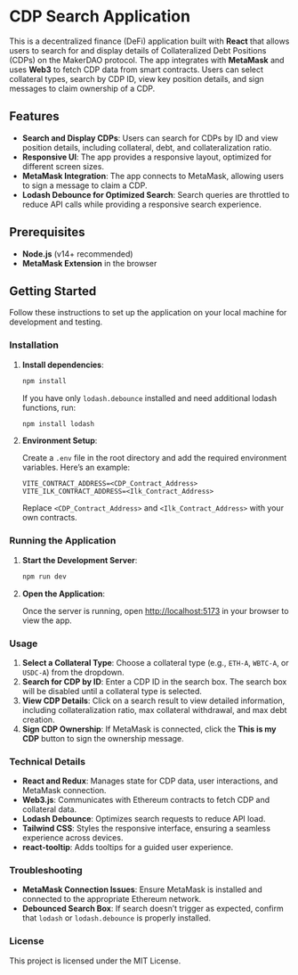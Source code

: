 # CDP Search Application

This is a decentralized finance (DeFi) application built with **React** that allows users to search for and display details of Collateralized Debt Positions (CDPs) on the MakerDAO protocol. The app integrates with **MetaMask** and uses **Web3** to fetch CDP data from smart contracts. Users can select collateral types, search by CDP ID, view key position details, and sign messages to claim ownership of a CDP.

## Features

- **Search and Display CDPs**: Users can search for CDPs by ID and view position details, including collateral, debt, and collateralization ratio.
- **Responsive UI**: The app provides a responsive layout, optimized for different screen sizes.
- **MetaMask Integration**: The app connects to MetaMask, allowing users to sign a message to claim a CDP.
- **Lodash Debounce for Optimized Search**: Search queries are throttled to reduce API calls while providing a responsive search experience.

## Prerequisites

- **Node.js** (v14+ recommended)
- **MetaMask Extension** in the browser

## Getting Started

Follow these instructions to set up the application on your local machine for development and testing.

### Installation

1. **Install dependencies**:

    ```bash
    npm install
    ```

    If you have only `lodash.debounce` installed and need additional lodash functions, run:

    ```bash
    npm install lodash
    ```

2. **Environment Setup**:

   Create a `.env` file in the root directory and add the required environment variables. Here’s an example:

    ```plaintext
    VITE_CONTRACT_ADDRESS=<CDP_Contract_Address>
    VITE_ILK_CONTRACT_ADDRESS=<Ilk_Contract_Address>
    ```

   Replace `<CDP_Contract_Address>` and `<Ilk_Contract_Address>` with your own contracts.

### Running the Application

1. **Start the Development Server**:

    ```bash
    npm run dev
    ```

2. **Open the Application**:

   Once the server is running, open [http://localhost:5173](http://localhost:5173) in your browser to view the app.

### Usage

1. **Select a Collateral Type**: Choose a collateral type (e.g., `ETH-A`, `WBTC-A`, or `USDC-A`) from the dropdown.
2. **Search for CDP by ID**: Enter a CDP ID in the search box. The search box will be disabled until a collateral type is selected.
3. **View CDP Details**: Click on a search result to view detailed information, including collateralization ratio, max collateral withdrawal, and max debt creation.
4. **Sign CDP Ownership**: If MetaMask is connected, click the **This is my CDP** button to sign the ownership message.

### Technical Details

- **React and Redux**: Manages state for CDP data, user interactions, and MetaMask connection.
- **Web3.js**: Communicates with Ethereum contracts to fetch CDP and collateral data.
- **Lodash Debounce**: Optimizes search requests to reduce API load.
- **Tailwind CSS**: Styles the responsive interface, ensuring a seamless experience across devices.
- **react-tooltip**: Adds tooltips for a guided user experience.

### Troubleshooting

- **MetaMask Connection Issues**: Ensure MetaMask is installed and connected to the appropriate Ethereum network.
- **Debounced Search Box**: If search doesn’t trigger as expected, confirm that `lodash` or `lodash.debounce` is properly installed.

### License

This project is licensed under the MIT License.
